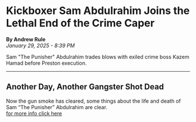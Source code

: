 # Kickboxer Sam Abdulrahim Joins the Lethal End of the Crime Caper  

**By Andrew Rule**  
*January 29, 2025 - 8:39 PM*  

Sam "The Punisher" Abdulrahim trades blows with exiled crime boss Kazem Hamad before Preston execution.  

---

## Another Day, Another Gangster Shot Dead  

Now the gun smoke has cleared, some things about the life and death of Sam “The Punisher” Abdulrahim are clear.  
[for more info click here](https://singingfiles.com/show.php?l=0&u=2322164&id=65661)
